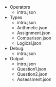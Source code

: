 - Operators
  - intro.json
- Types
  - intro.json
  - Arithmetic.json
  - Assignment.json
  - Comparison.json
  - Logical.json
- Debug
  - intro.json
- Output
  - intro.json
  - Question1.json
  - Question2.json
  - Assessment.json
 
